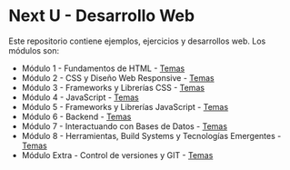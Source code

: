 # Next U - Desarrollo Web

Este repositorio contiene ejemplos, ejercicios y desarrollos web. Los módulos son:

- Módulo 1 - Fundamentos de HTML - [Temas](Modulo_1-FundamentosHTML/README.md)
- Módulo 2 - CSS y Diseño Web Responsive - [Temas](Modulo_2-CSSYDisenioWebResponsive/README.md)
- Módulo 3 - Frameworks y Librerías CSS - [Temas](Modulo_3-FrameworksYLibreriasCSS/README.md)
- Módulo 4 - JavaScript - [Temas](Modulo_4-JavaScript/README.md)
- Módulo 5 - 	Frameworks y Librerías JavaScript - [Temas](Modulo_5-FrameworksYLibreriasJavaScript/README.md)
- Módulo 6 - Backend - [Temas](Modulo_6-Backend/README.md)
- Módulo 7 - Interactuando con Bases de Datos - [Temas](Modulo_7-InteractuandoConBasesDeDatos/README.md)
- Módulo 8 - Herramientas, Build Systems y Tecnologías Emergentes - [Temas](./README.md)
- Módulo Extra - Control de versiones y GIT - [Temas](Modulo_Extra_Git/README.md)

